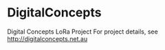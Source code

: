 # DigitalConcepts
Digital Concepts LoRa Project
For project details, see http://digitalconcepts.net.au
